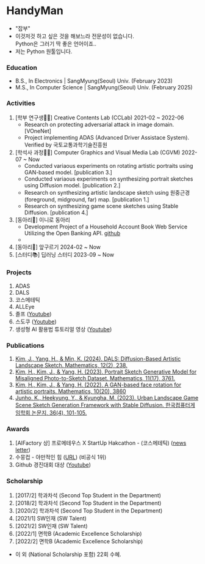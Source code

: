 # HandyMan
- "잡부"
- 이것저것 하고 싶은 것을 해보느라 전문성이 없습니다.<br> Python은 그러기 딱 좋은 언어이죠..
- 저는 Python 원툴입니다.

### Education
- B.S., In Electronics | SangMyung(Seoul) Univ. (February 2023)
- M.S., In Computer Science | SangMyung(Seoul) Univ. (February 2025)

### Activities
1. [학부 연구생🧑‍💻] Creative Contents Lab (CCLab) 2021-02 ~ 2022-06
   - Research on protecting adversarial attack in image domain. [VOneNet]
   - Project implementing ADAS (Advanced Driver Assistace System). Verified by 국토교통과학기술진흥원
3. [학석사 과정🧑‍💻] Computer Graphics and Visual Media Lab (CGVM) 2022-07 ~ Now
   - Conducted variaous experiments on rotating artistic portraits using GAN-based model. [publication 3.]
   - Conducted variaous experiments on synthesizing portrait sketches using Diffusion model. [publication 2.]
   - Research on synthesizing artistic landscape sketch using 원중근경 (foreground, midground, far) map. [publication 1.]
   - Research on synthesizing game scene sketches using Stable Diffusion. [publication 4.] 
5. [동아리👫] 이니로 동아리
   - Development Project of a Household Account Book Web Service Utilizing the Open Banking API. [github](https://github.com/auddus16/this_much?tab=readme-ov-file)
   - 
7. [동아리👫] 앞구르기 2024-02 ~ Now
8. [스터디📚] 딥러닝 스터디 2023-09 ~ Now

### Projects
1. ADAS
2. DALS
3. 코스메테틱
4. ALLEye
5. 졸프 ([Youtube](https://www.youtube.com/watch?v=elfMAMhiwws))
6. 스도쿠 ([Youtube](https://www.youtube.com/watch?v=v5IgQAuJ-jY))
7. 생성형 AI 활용법 튜토리얼 영상 ([Youtube](https://www.youtube.com/watch?v=ics_03c3VEA))

### Publications
1. [Kim, J., Yang, H., & Min, K. (2024). DALS: Diffusion-Based Artistic Landscape Sketch. Mathematics, 12(2), 238.](https://www.mdpi.com/2227-7390/12/2/238)
2. [Kim, H., Kim, J., & Yang, H. (2023). Portrait Sketch Generative Model for Misaligned Photo-to-Sketch Dataset. Mathematics, 11(17), 3761.](https://www.mdpi.com/2227-7390/11/17/3761)
3. [Kim, H., Kim, J., & Yang, H. (2022). A GAN-based face rotation for artistic portraits. Mathematics, 10(20), 3860](https://www.mdpi.com/2227-7390/10/20/3860)
4. [Junho, K., Heekyung, Y., & Kyungha, M. (2023). Urban Landscape Game Scene Sketch Generation Framework with Stable Diffusion. 한국컴퓨터게임학회 논문지, 36(4), 101-105.](https://db.koreascholar.com/Article/Detail/430365)

### Awards
1. [AIFactory 상] 프로메테우스 X StartUp Hakcathon - (코스메테틱) ([news letter](https://www.newswire.co.kr/newsRead.php?no=962341))
2. 수뭉컵 - 야만적인 힘 ([URL](https://github.com/soomoongcup/soomoongcup-2024)) (비공식 1위) 
3. Github 경진대회 대상 ([Youtube](https://www.youtube.com/watch?v=gfU1dlzh2VE))

### Scholarship
1. [2017/2] 학과차석 (Second Top Student in the Department)
2. [2018/2] 학과차석 (Second Top Student in the Department)
3. [2020/2] 학과차석 (Second Top Student in the Department)
4. [2021/1] SW인재 (SW Talent)
5. [2021/2] SW인재 (SW Talent)
6. [2022/1] 면학B (Academic Excellence Scholarship)
7. [2022/2] 면학B (Academic Excellence Scholarship)
- 이 외 (National Scholarship 포함) 22회 수혜.
